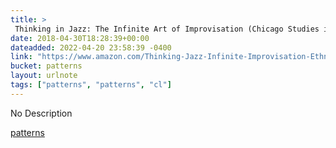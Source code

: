 ```yaml
---
title: > 
 Thinking in Jazz: The Infinite Art of Improvisation (Chicago Studies in Ethnomusicology) - Kindle edition by Paul F. Berliner. Arts & Photography Kindle eBooks @ Amazon.com.
date: 2018-04-30T18:28:39+00:00
dateadded: 2022-04-20 23:58:39 -0400
link: "https://www.amazon.com/Thinking-Jazz-Infinite-Improvisation-Ethnomusicology-ebook/dp/B004M8S3XW/ref=sr_1_1?s=digital-text&ie=UTF8&qid=1525112370&sr=1-1&keywords=thinking+in+jazz"
bucket: patterns
layout: urlnote
tags: ["patterns", "patterns", "cl"]
--- 
```

No Description
 <!-- end excerpt --> 
<div class='bucket'><a class='internal-link' href='/buckets/patterns'>patterns</a></div> 
